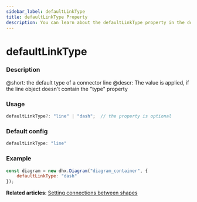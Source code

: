 ```yaml
---
sidebar_label: defaultLinkType
title: defaultLinkType Property
description: You can learn about the defaultLinkType property in the documentation of the DHTMLX JavaScript Diagram library. Browse developer guides and API reference, try out code examples and live demos, and download a free 30-day evaluation version of DHTMLX Diagram.
---
```


# defaultLinkType

### Description

@short: the default type of a connector line
@descr:
The value is applied, if the line object doesn't contain the "type" property

### Usage

~~~js
defaultLinkType?: "line" | "dash";  // the property is optional
~~~

### Default config

~~~js
defaultLinkType: "line" 
~~~

### Example

~~~js
const diagram = new dhx.Diagram("diagram_container", { 
    defaultLinkType: "dash"
});
~~~

**Related articles**: [Setting connections between shapes](../../../lines/index/#setting-connections-between-shapes)
